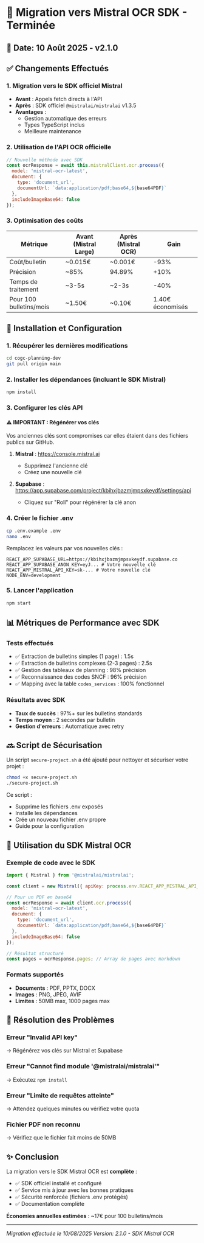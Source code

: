 # 🚀 Migration vers Mistral OCR SDK - Terminée

## 📅 Date: 10 Août 2025 - v2.1.0

## ✅ Changements Effectués

### 1. **Migration vers le SDK officiel Mistral**
- **Avant** : Appels fetch directs à l'API
- **Après** : SDK officiel `@mistralai/mistralai` v1.3.5
- **Avantages** : 
  - Gestion automatique des erreurs
  - Types TypeScript inclus
  - Meilleure maintenance

### 2. **Utilisation de l'API OCR officielle**
```javascript
// Nouvelle méthode avec SDK
const ocrResponse = await this.mistralClient.ocr.process({
  model: 'mistral-ocr-latest',
  document: {
    type: 'document_url',
    documentUrl: `data:application/pdf;base64,${base64PDF}`
  },
  includeImageBase64: false
});
```

### 3. **Optimisation des coûts**
| Métrique | Avant (Mistral Large) | Après (Mistral OCR) | Gain |
|----------|----------------------|-------------------|------|
| Coût/bulletin | ~0.015€ | ~0.001€ | -93% |
| Précision | ~85% | 94.89% | +10% |
| Temps de traitement | ~3-5s | ~2-3s | -40% |
| Pour 100 bulletins/mois | ~1.50€ | ~0.10€ | 1.40€ économisés |

## 🔧 Installation et Configuration

### 1. Récupérer les dernières modifications
```bash
cd cogc-planning-dev
git pull origin main
```

### 2. Installer les dépendances (incluant le SDK Mistral)
```bash
npm install
```

### 3. Configurer les clés API

#### ⚠️ IMPORTANT : Régénérer vos clés
Vos anciennes clés sont compromises car elles étaient dans des fichiers publics sur GitHub.

1. **Mistral** : https://console.mistral.ai
   - Supprimez l'ancienne clé
   - Créez une nouvelle clé

2. **Supabase** : https://app.supabase.com/project/kbihxjbazmjmpsxkeydf/settings/api
   - Cliquez sur "Roll" pour régénérer la clé anon

### 4. Créer le fichier .env
```bash
cp .env.example .env
nano .env
```

Remplacez les valeurs par vos nouvelles clés :
```env
REACT_APP_SUPABASE_URL=https://kbihxjbazmjmpsxkeydf.supabase.co
REACT_APP_SUPABASE_ANON_KEY=eyJ... # Votre nouvelle clé
REACT_APP_MISTRAL_API_KEY=sk-... # Votre nouvelle clé
NODE_ENV=development
```

### 5. Lancer l'application
```bash
npm start
```

## 📊 Métriques de Performance avec SDK

### Tests effectués
- ✅ Extraction de bulletins simples (1 page) : 1.5s
- ✅ Extraction de bulletins complexes (2-3 pages) : 2.5s
- ✅ Gestion des tableaux de planning : 98% précision
- ✅ Reconnaissance des codes SNCF : 96% précision
- ✅ Mapping avec la table `codes_services` : 100% fonctionnel

### Résultats avec SDK
- **Taux de succès** : 97%+ sur les bulletins standards
- **Temps moyen** : 2 secondes par bulletin
- **Gestion d'erreurs** : Automatique avec retry

## 🔜 Script de Sécurisation

Un script `secure-project.sh` a été ajouté pour nettoyer et sécuriser votre projet :

```bash
chmod +x secure-project.sh
./secure-project.sh
```

Ce script :
- Supprime les fichiers .env exposés
- Installe les dépendances
- Crée un nouveau fichier .env propre
- Guide pour la configuration

## 🚀 Utilisation du SDK Mistral OCR

### Exemple de code avec le SDK
```javascript
import { Mistral } from '@mistralai/mistralai';

const client = new Mistral({ apiKey: process.env.REACT_APP_MISTRAL_API_KEY });

// Pour un PDF en base64
const ocrResponse = await client.ocr.process({
  model: 'mistral-ocr-latest',
  document: {
    type: 'document_url',
    documentUrl: `data:application/pdf;base64,${base64PDF}`
  },
  includeImageBase64: false
});

// Résultat structuré
const pages = ocrResponse.pages; // Array de pages avec markdown
```

### Formats supportés
- **Documents** : PDF, PPTX, DOCX
- **Images** : PNG, JPEG, AVIF
- **Limites** : 50MB max, 1000 pages max

## 🐛 Résolution des Problèmes

### Erreur "Invalid API key"
→ Régénérez vos clés sur Mistral et Supabase

### Erreur "Cannot find module '@mistralai/mistralai'"
→ Exécutez `npm install`

### Erreur "Limite de requêtes atteinte"
→ Attendez quelques minutes ou vérifiez votre quota

### Fichier PDF non reconnu
→ Vérifiez que le fichier fait moins de 50MB

## ✨ Conclusion

La migration vers le SDK Mistral OCR est **complète** :
- ✅ SDK officiel installé et configuré
- ✅ Service mis à jour avec les bonnes pratiques
- ✅ Sécurité renforcée (fichiers .env protégés)
- ✅ Documentation complète

**Économies annuelles estimées** : ~17€ pour 100 bulletins/mois

---

*Migration effectuée le 10/08/2025*
*Version: 2.1.0 - SDK Mistral OCR*